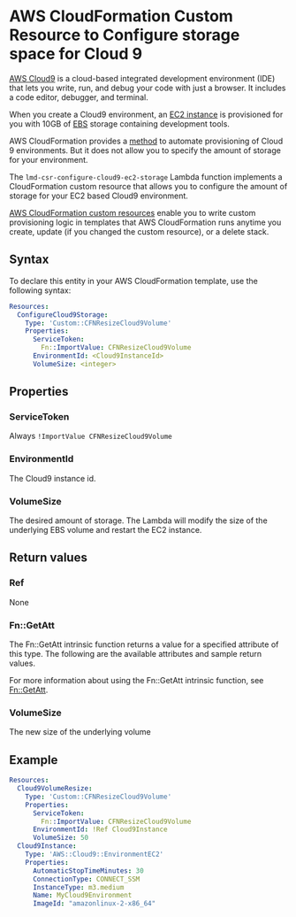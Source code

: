 # AWS CloudFormation Custom Resource to Configure storage space for Cloud 9 

[AWS Cloud9](https://aws.amazon.com/cloud9/) is a cloud-based integrated development environment (IDE) that lets you write, run, and debug your code with just a browser. It includes a code editor, debugger, and terminal.

When you create a Cloud9 environment, an [EC2 instance](https://docs.aws.amazon.com/AWSEC2/latest/UserGuide/ec2-instances-and-amis.html) is provisioned for you with 10GB of [EBS](https://docs.aws.amazon.com/AWSEC2/latest/UserGuide/ebs-volumes.html) storage containing development tools.  

AWS CloudFormation provides a [method](https://docs.aws.amazon.com/AWSCloudFormation/latest/UserGuide/aws-resource-cloud9-environmentec2.html) to automate provisioning of Cloud 9 environments.  But it does not allow you to specify the amount of storage for your environment.

The ```lmd-csr-configure-cloud9-ec2-storage``` Lambda function implements a CloudFormation custom resource that allows you to configure the amount of storage for your EC2 based Cloud9 environment.

[AWS CloudFormation custom resources](https://docs.aws.amazon.com/AWSCloudFormation/latest/UserGuide/template-custom-resources.html) enable you to write custom provisioning logic in templates that AWS CloudFormation runs anytime you create, update (if you changed the custom resource), or a delete stack.


## Syntax

To declare this entity in your AWS CloudFormation template, use the following syntax:

```yaml
Resources:
  ConfigureCloud9Storage:
    Type: 'Custom::CFNResizeCloud9Volume'
    Properties: 
      ServiceToken:
        Fn::ImportValue: CFNResizeCloud9Volume
      EnvironmentId: <Cloud9InstanceId>
      VolumeSize: <integer>
```

## Properties

### ServiceToken

Always ```!ImportValue CFNResizeCloud9Volume```

### EnvironmentId

The Cloud9 instance id.

### VolumeSize

The desired amount of storage.  The  Lambda will modify the size of the underlying EBS volume and restart the EC2 instance.

## Return values

### Ref

None

### Fn::GetAtt

The Fn::GetAtt intrinsic function returns a value for a specified attribute of this type. The following are the available attributes and sample return values.

For more information about using the Fn::GetAtt intrinsic function, see [Fn::GetAtt](https://docs.aws.amazon.com/AWSCloudFormation/latest/UserGuide/intrinsic-function-reference-getatt.html).

### VolumeSize

The new size of the underlying volume

## Example

```yaml
Resources:
  Cloud9VolumeResize:
    Type: 'Custom::CFNResizeCloud9Volume'
    Properties: 
      ServiceToken:
        Fn::ImportValue: CFNResizeCloud9Volume
      EnvironmentId: !Ref Cloud9Instance
      VolumeSize: 50
  Cloud9Instance:
    Type: 'AWS::Cloud9::EnvironmentEC2'
    Properties:
      AutomaticStopTimeMinutes: 30
      ConnectionType: CONNECT_SSM
      InstanceType: m3.medium
      Name: MyCloud9Environment
      ImageId: "amazonlinux-2-x86_64"

```